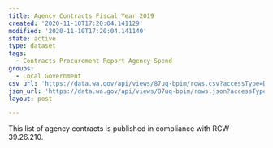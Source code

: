 ```yaml
---
title: Agency Contracts Fiscal Year 2019
created: '2020-11-10T17:20:04.141129'
modified: '2020-11-10T17:20:04.141140'
state: active
type: dataset
tags:
  - Contracts Procurement Report Agency Spend
groups:
  - Local Government
csv_url: 'https://data.wa.gov/api/views/87uq-bpim/rows.csv?accessType=DOWNLOAD'
json_url: 'https://data.wa.gov/api/views/87uq-bpim/rows.json?accessType=DOWNLOAD'
layout: post

---
```

This list of agency contracts is published in compliance with RCW 39.26.210.
